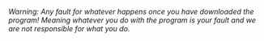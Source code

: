 *Warning: Any fault for whatever happens once you have downloaded the program! Meaning whatever you do with the program is your fault and we are not responsible for what you do.*

